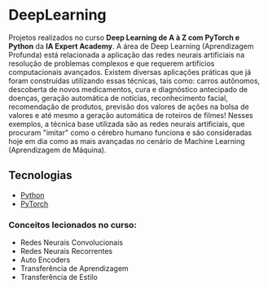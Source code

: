 # DeepLearning
Projetos realizados no curso **Deep Learning de A à Z com PyTorch e Python** da **IA Expert Academy**. 
A área de Deep Learning (Aprendizagem Profunda) está relacionada a aplicação das redes neurais artificiais na resolução de problemas complexos e que requerem artifícios computacionais avançados. Existem diversas aplicações práticas que já foram construídas utilizando essas técnicas, tais como: carros autônomos, descoberta de novos medicamentos, cura e diagnóstico antecipado de doenças, geração automática de notícias, reconhecimento facial, recomendação de produtos, previsão dos valores de ações na bolsa de valores e até mesmo a geração automática de roteiros de filmes! Nesses exemplos, a técnica base utilizada são as redes neurais artificiais, que procuram "imitar" como o cérebro humano funciona e são consideradas hoje em dia como as mais avançadas no cenário de Machine Learning (Aprendizagem de Máquina).
## Tecnologias
- [Python](https://www.python.org/)
- [PyTorch](https://pytorch.org/)
### Conceitos lecionados no curso:
- Redes Neurais Convolucionais
- Redes Neurais Recorrentes
- Auto Encoders
- Transferência de Aprendizagem 
- Transferência de Estilo

